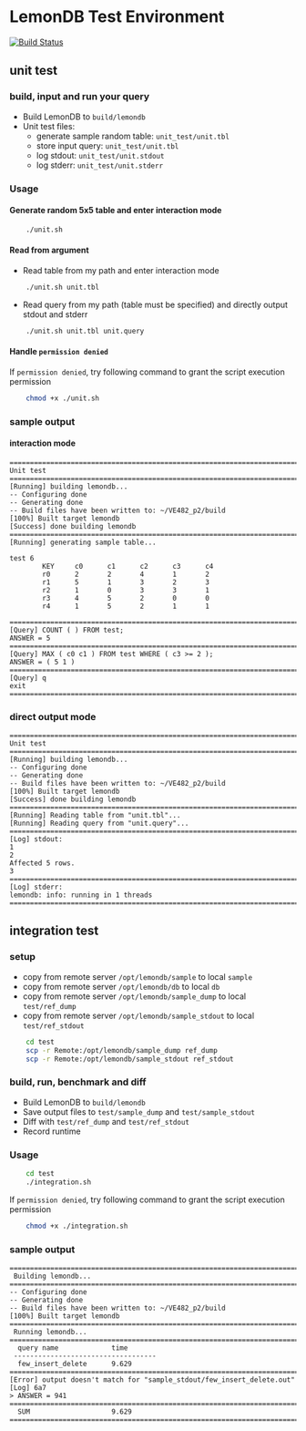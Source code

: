 # LemonDB Test Environment

[![Build Status](https://focs.ji.sjtu.edu.cn:2222/api/badges/ve482-21/p2-group-06/status.svg?ref=refs/heads/multi_threads)](https://focs.ji.sjtu.edu.cn:2222/ve482-21/p2-group-06)

## unit test

### build, input and run your query

- Build LemonDB to `build/lemondb`
- Unit test files:
    - generate sample random table: `unit_test/unit.tbl`
    - store input query: `unit_test/unit.tbl`
    - log stdout: `unit_test/unit.stdout`
    - log stderr: `unit_test/unit.stderr`

### Usage
#### Generate random 5x5 table and enter interaction mode
```bash
    ./unit.sh
```

#### Read from argument
- Read table from my path and enter interaction mode
```bash
    ./unit.sh unit.tbl
```
- Read query from my path (table must be specified) and directly output stdout and stderr
```bash
    ./unit.sh unit.tbl unit.query
```

#### Handle `permission denied`
If `permission denied`, try following command to grant the script execution permission

```bash
    chmod +x ./unit.sh
```

### sample output
#### interaction mode
```log
=================================================================================
Unit test
=================================================================================
[Running] building lemondb...
-- Configuring done
-- Generating done
-- Build files have been written to: ~/VE482_p2/build
[100%] Built target lemondb
[Success] done building lemondb
=================================================================================
[Running] generating sample table...

test 6
        KEY     c0      c1      c2      c3      c4
        r0      2       2       4       1       2
        r1      5       1       3       2       3
        r2      1       0       3       3       1
        r3      4       5       2       0       0
        r4      1       5       2       1       1

=================================================================================
[Query] COUNT ( ) FROM test;
ANSWER = 5
=================================================================================
[Query] MAX ( c0 c1 ) FROM test WHERE ( c3 >= 2 );
ANSWER = ( 5 1 )
=================================================================================
[Query] q
exit
=================================================================================
```

### direct output mode
```log
=================================================================================
Unit test
=================================================================================
[Running] building lemondb...
-- Configuring done
-- Generating done
-- Build files have been written to: ~/VE482_p2/build
[100%] Built target lemondb
[Success] done building lemondb
=================================================================================
[Running] Reading table from "unit.tbl"...
[Running] Reading query from "unit.query"...
=================================================================================
[Log] stdout:
1
2
Affected 5 rows.
3
=================================================================================
[Log] stderr:
lemondb: info: running in 1 threads
=================================================================================
```

## integration test

### setup

- copy from remote server `/opt/lemondb/sample` to local `sample`
- copy from remote server `/opt/lemondb/db` to local `db`
- copy from remote server `/opt/lemondb/sample_dump` to local `test/ref_dump`
- copy from remote server `/opt/lemondb/sample_stdout` to local `test/ref_stdout`

```bash
    cd test
    scp -r Remote:/opt/lemondb/sample_dump ref_dump
    scp -r Remote:/opt/lemondb/sample_stdout ref_stdout
```

### build, run, benchmark and diff

- Build LemonDB to `build/lemondb`
- Save output files to `test/sample_dump` and `test/sample_stdout`
- Diff with `test/ref_dump` and `test/ref_stdout`
- Record runtime

### Usage
```bash
    cd test
    ./integration.sh
```

If `permission denied`, try following command to grant the script execution permission

```bash
    chmod +x ./integration.sh
```

### sample output

```log
=================================================================================
 Building lemondb...
=================================================================================
-- Configuring done
-- Generating done
-- Build files have been written to: ~/VE482_p2/build
[100%] Built target lemondb
=================================================================================
 Running lemondb...
=================================================================================
  query name             time
 -----------------------------------
  few_insert_delete      9.629
=================================================================================
[Error] output doesn't match for "sample_stdout/few_insert_delete.out"
[Log] 6a7
> ANSWER = 941
=================================================================================
  SUM                    9.629
=================================================================================
```

